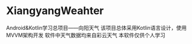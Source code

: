 # XiangyangWeahter
Android&amp;Kotlin学习总项目——向阳天气
该项目总体采用Kotlin语言设计，使用MVVM架构开发
软件中天气数据均来自彩云天气
本软件仅供个人学习
